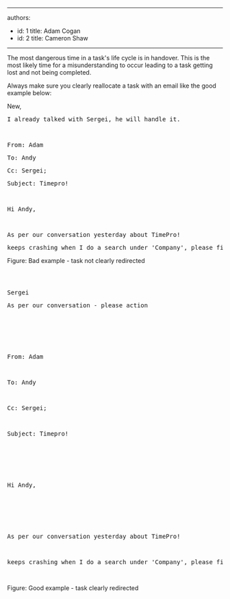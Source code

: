 

---
authors:
  - id: 1
    title: Adam Cogan
  - id: 2
    title: Cameron Shaw
---




<span class='intro'> The most dangerous time in a task's life cycle is in handover. This is the most likely time for a misunderstanding to occur leading to a task getting lost and not being completed.<br>
 </span>


  <p>Always make sure you clearly reallocate a task with an email like the good example below&#58; <br>
<span class="ms-rteCustom-GreyBox">
<p>New,</p>
<pre>I already talked with Sergei, he will handle it.</pre>
<pre>________________________________________</pre>
<pre>From&#58; Adam </pre>
<pre>To&#58; Andy </pre>
<pre>Cc&#58; Sergei; </pre>
<pre>Subject&#58; Timepro!</pre>
<pre>&#160;</pre>
<pre>Hi Andy,</pre>
<pre>&#160;</pre>
<pre>As per our conversation yesterday about TimePro! </pre>
<pre>keeps crashing when I do a search under 'Company', please fix</pre>
</span></p>
<span class="ms-rteCustom-FigureBad">Figure&#58; Bad example - task not clearly redirected </span>
<pre>&#160;</pre>
<pre><span class="ms-rteCustom-GreyBox"><p>Sergei</p><pre>As per our conversation - please action</pre>
<pre>________________________________________</pre>
<pre>From&#58; Adam </pre>
<pre>To&#58; Andy </pre>
<pre>Cc&#58; Sergei; </pre>
<pre>Subject&#58; Timepro! </pre>
<pre>&#160;</pre>
<pre>Hi Andy,</pre>
<pre>&#160;</pre>
<pre>As per our conversation yesterday about TimePro! </pre>
<pre>keeps crashing when I do a search under 'Company', please fix</pre>
</span></pre>
<span class="ms-rteCustom-FigureGood">Figure&#58; Good example - task clearly redirected</span> 



